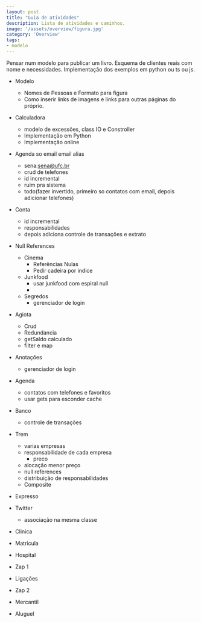 ```yaml
---
layout: post
title: "Guia de atividades"
description: Lista de atividades e caminhos.
image: '/assets/overview/figura.jpg'
category: 'Overview'
tags:
- modelo
---
```


Pensar num modelo para publicar um livro.
Esquema de clientes reais com nome e necessidades.
Implementação dos exemplos em python ou ts ou js.

- Modelo
    - Nomes de Pessoas e Formato para figura
    - Como inserir links de imagens e links para outras páginas do próprio.
- Calculadora
    - modelo de excessões, class IO e Constroller
    - Implementação em Python
    - Implementação online

- Agenda so email email alias
    - sena:sena@ufc.br
    - crud de telefones
    - id incremental
    - ruim pra sistema
    - todo(fazer invertido, primeiro so contatos com email, depois adicionar telefones)
- Conta
    - id incremental
    - responsabilidades
    - depois adiciona controle de transações e extrato

- Null References
    - Cinema
        - Referências Nulas
        - Pedir cadeira por indice
    - Junkfood
        - usar junkfood com espiral null
        - 
    - Segredos
        - gerenciador de login

- Agiota
    - Crud
    - Redundancia
    - getSaldo calculado
    - filter e map
- Anotações
    - gerenciador de login
- Agenda
    - contatos com telefones e favoritos
    - usar gets para esconder cache
- Banco
    - controle de transações
- Trem
    - varias empresas
    - responsabilidade de cada empresa 
        - preco
    - alocação menor preço
    - null references
    - distribuição de responsabilidades
    - Composite
- Expresso
- Twitter
    - associação na mesma classe
- Clinica
- Matricula
- Hospital
- Zap 1
- Ligações
- Zap 2
- Mercantil
- Aluguel
